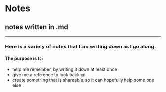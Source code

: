 # Notes
## notes written in .md
*** 

### Here is a variety of notes that I am writing down as I go along. <br>
#### The purpose is to:
* help me remember, by writing it down at least once
* give me a reference to look back on
* create something that is shareable, so it can hopefully help some one else
